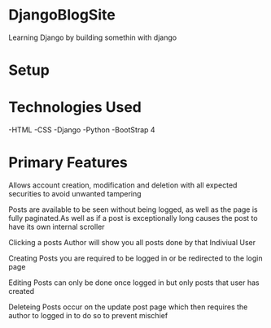 # DjangoBlogSite
Learning Django by building somethin with django

# Setup

# Technologies Used
-HTML
-CSS
-Django
-Python
-BootStrap 4

# Primary Features
Allows account creation, modification and deletion with all expected securities to avoid unwanted tampering

Posts are available to be seen without being logged, as well as the page is fully paginated.As well as if a post is exceptionally long causes the post to have its own internal scroller

Clicking a posts Author will show you all posts done by that Indiviual User

Creating Posts you are required to be logged in or be redirected to the login page

Editing Posts can only be done once logged in but only posts that user has created

Deleteing Posts occur on the update post page which then requires the author to logged in to do so to prevent mischief


